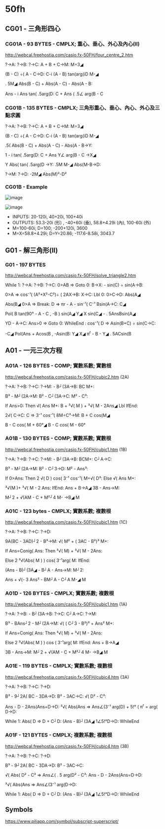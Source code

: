 # 50fh


## CG01 - 三角形四心
### CG01A - 93 BYTES - CMPLX; 重心、垂心、外心及內心(II)

http://webcal.freehostia.com/casio.fx-50FH/four_centre_2.htm

?→A: ?→B: ?→C: A + B + C→M: M÷3◢

(B - C) ÷( A - C→D: C-i (A - B) tan(arg(iD M-◢

. 5M◢ Abs(B - C) + Abs(A - C) - Abs(A - B:

Ans - i Ans tan( .5arg(D: C + Ans ( .5∠ arg(B - C 　

### CG01B - 135 BYTES - CMPLX; 三角形重心、垂心、內心、外心及三點求圓 

?→A: ?→B: ?→C: A + B + C→M: M÷3◢

(B - C) ÷( A - C→D: C-i (A - B) tan(arg(iD M-◢

.5( Abs(B - C) + Abs(A - C) - Abs(A - B→Y:

1 - i tan( .5arg(D: C + Ans Y∠ arg(B - C →X◢

Y Abs( tan( .5arg(D →Y: .5M M-◢ Abs(M-B→D:

?→M: ?→D: -2M◢ Abs(M)²-D²

### CG01B - Example
![image](https://user-images.githubusercontent.com/44498510/142735971-267da7fb-e114-46ff-a900-deeeec3dc822.png)

![image](https://user-images.githubusercontent.com/44498510/142735994-14e34bf1-4988-4020-b283-fc1c34f23a77.png)

- INPUTS: 20-120i, 40+20i, 100+40i
- OUTPUTS: 53.3-20i (形) , -40+60i (垂), 58.8+4.29i (內), 100-60i (外)
- M=100-60i; D=100; -200+120i, 3600
- M=X=58.8+4.29i; D=Y=20.86; -117.6-8.58i, 3043.7

## G01 - 解三角形(II)

### G01 - 197 BYTES

http://webcal.freehostia.com/casio.fx-50FH/solve_triangle2.htm

While 1: ?→A: ?→B: ?→C: 0>AB => Goto 0: B→X: - sin(C) ÷ sin(A→B:

0>A => cos⁻¹( (A²+X²-C²)÷ ( 2AX→B: X→C: Lbl 0: 0>C→D: Abs(A◢

Abs(B◢ 0>A => Break: D => πr - A - sin⁻¹( C⁻¹ Bsin(A→C: C◢

Pol( B tan(90° - A - C , -B ) sin(A◢ Y◢ X sin(C◢ - . 5AnsBsin(A◢

YD - A→C: Ans>0 => Goto 0: WhileEnd : cos⁻¹( D => Asin(B+C) ÷ sin(C→C:

-C◢ Pol(Ans + Acos(B , -Asin(B: Y◢ X◢ π<sup>r</sup> - B - Y◢ . 5ACsin(B

## A01 - 一元三次方程


### A01A - 126 BYTES - COMP; 實數系數; 實數根
http://webcal.freehostia.com/casio.fx-50FH/cubic2.htm (2A)

?→A: ?→B: ?→C: ?→M: - B┘(3A→B: BC M+:

B³ - M┘(2A→M: B² - C┘(3A→C: M² - C³:

If Ans>0: Then √( Ans M+: B + ³√( M ) + ³√( M - 2Ans◢ Lbl IfEnd:

2√( C→C: C => 3⁻¹ cos⁻¹( 8M÷C³→M: B + C cos(M◢

B - C cos( M + 60°◢ B - C cos( M - 60°

### A01B - 130 BYTES - COMP; 實數系數; 實數根
http://webcal.freehostia.com/casio.fx-50FH/cubic1.htm (1B)

?→A: ?→B: ?→C: ?→M: - B┘(3A→B: BCM+: C┘A→C:

B³ - M┘(2A→M: B² - C┘3→D: M² - Ans³:

If 0>Ans: Then 2 √( D ) cos( 3⁻¹ cos⁻¹( M÷√( D³: Else √( Ans M+:

³√(M )+ ³√( M - 2 Ans: IfEnd: Ans + B→A◢ 3B - Ans→M:

M┘2 + √(AM - C + M²┘4 M- →B◢ M

### A01C - 123 bytes - CMPLX; 實數系數; 複數根
http://webcal.freehostia.com/casio.fx-50FH/cubic1.htm (1C)

?→A: ?→B: ?→C: ?→D:

9A(BC - 3AD)┘2 - B³→M: √( M² + ( 3AC - B²)³ M+:

If Ans=Conig( Ans: Then ³√( M) + ³√( M - 2Ans:

Else 2 ³√(Abs( M ) ) cos( 3⁻¹arg( M: IfEnd:

(Ans - B)┘(3A◢ - B┘A - Ans→M: M┘2:

Ans + √(- 3 Ans² - BM┘A - C┘A M-◢ M

### A01D - 126 BYTES - CMPLX; 實數系數; 複數根
http://webcal.freehostia.com/casio.fx-50FH/cubic1.htm (1A)

?→A: ?→B: - B┘(3A→B: ?→C: C┘A→C: ?→M:

B³ - BAns┘2 - M┘(2A→M: √( ( C┘3 - B²)³ + Ans² M+:

If Ans=Conig( Ans: Then ³√( M) + ³√( M - 2Ans:

Else 2 ³√(Abs( M ) ) cos ( 3⁻¹arg( M: IfEnd: Ans + B→A◢

3B - Ans→M: M┘2 + √(AM - C + M²┘4 M- →B◢ M

### A01E - 119 BYTES - CMPLX; 實數系數; 複數根

http://webcal.freehostia.com/casio.fx-50FH/cubic4.htm (3A)

?→A: ?→B: ?→C: ?→D:

B³ - 9┘2A( BC - 3DA→D: B² - 3AC→C:  √( D² - C³:

Ans - D - 2Ans(Ans=D→D: ³√( Abs(Ans => Ans∠(3⁻¹ arg(D) + 5!° ( π<sup>r</sup> = arg( D→D:

While 1: Abs( D => D + C┘D: (Ans - B)┘(3A◢ 1∠5!°D→D: WhileEnd

### A01F - 121 BYTES - CMPLX; 複數系數; 複數根

http://webcal.freehostia.com/casio.fx-50FH/cubic4.htm (3B)

?→A: ?→B: ?→C: ?→D:

B³ - 9┘2A( BC - 3DA→D: B² - 3AC→C: 

√( Abs( D² - C³ => Ans∠( . 5 arg(D² - C³: Ans - D - 2Ans(Ans=D→D: 

³√( Abs(Ans => Ans∠(3⁻¹ arg(D→D:

While 1: Abs( D => D + C┘D: (Ans - B)┘(3A◢ 1∠5!°D→D: WhileEnd


## Symbols
https://www.piliapp.com/symbol/subscript-superscript/
